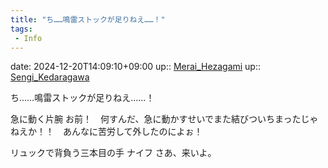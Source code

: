 ```yaml
---
title: "ち……鳴雷ストックが足りねえ……！"
tags:
 - Info
---
```


date: 2024-12-20T14:09:10+09:00
up:: [Merai_Hezagami](Bar/Novel/Nacaria/Merai_Hezagami.md)
up:: [Sengi_Kedaragawa](Bar/Novel/Nacaria/Sengi_Kedaragawa.md)

ち……鳴雷ストックが足りねえ……！

急に動く片腕
お前！　何すんだ、急に動かすせいでまた結びついちまったじゃねえか！！　あんなに苦労して外したのによぉ！

リュックで背負う三本目の手
ナイフ
さあ、来いよ。